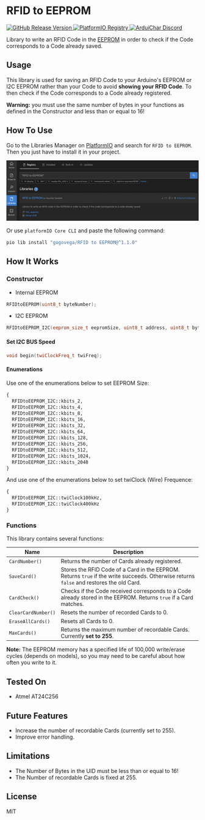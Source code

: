 # RFID to EEPROM

<p align="left">
  <a href="https://github.com/GogoVega/RFIDtoEEPROM/releases/latest">
    <img src="https://img.shields.io/github/v/release/GogoVega/RFIDtoEEPROM.svg?include_prereleases" alt="GitHub Release Version" />
  </a>
  <a href="https://registry.platformio.org/libraries/gogovega/RFID to EEPROM">
    <img src="https://badges.registry.platformio.org/packages/gogovega/library/RFID to EEPROM.svg" alt="PlatformIO Registry" />
  </a>
  <a href="https://discord.gg/rYgzexA9u4">
    <img src="https://img.shields.io/discord/928317454516641802?color=8ed6fb&label=Discord&logo=discord" alt="ArduiChar Discord" />
  </a>
</p>

Library to write an RFID Code in the [EEPROM](https://docs.arduino.cc/learn/built-in-libraries/eeprom) in order to check if the Code corresponds to a Code already saved.

## Usage

This library is used for saving an RFID Code to your Arduino's EEPROM or I2C EEPROM rather than your Code to avoid **showing your RFID Code**. To then check if the Code corresponds to a Code already registered.

**Warning:** you must use the same number of bytes in your functions as defined in the Constructor and less than or equal to 16!

## How To Use

Go to the Libraries Manager on [PlatformIO](https://platformio.org/platformio-ide) and search for `RFID to EEPROM`. Then you just have to install it in your project.

![PlatformIO](https://raw.githubusercontent.com/GogoVega/RFIDtoEEPROM/master/docs/platformio.png)

Or use `platformIO Core CLI` and paste the following command:

```bash
pio lib install "gogovega/RFID to EEPROM@^1.1.0"
```

## How It Works

### Constructor

- Internal EEPROM

```cpp
RFIDtoEEPROM(uint8_t byteNumber);
```

- I2C EEPROM

```cpp
RFIDtoEEPROM_I2C(eeprom_size_t eepromSize, uint8_t address, uint8_t byteNumber);
```

#### Set I2C BUS Speed

```cpp
void begin(twiClockFreq_t twiFreq);
```

#### Enumerations
Use one of the enumerations below to set EEPROM Size:
```
{
  RFIDtoEEPROM_I2C::kbits_2,
  RFIDtoEEPROM_I2C::kbits_4,
  RFIDtoEEPROM_I2C::kbits_8,
  RFIDtoEEPROM_I2C::kbits_16,
  RFIDtoEEPROM_I2C::kbits_32,
  RFIDtoEEPROM_I2C::kbits_64,
  RFIDtoEEPROM_I2C::kbits_128,
  RFIDtoEEPROM_I2C::kbits_256,
  RFIDtoEEPROM_I2C::kbits_512,
  RFIDtoEEPROM_I2C::kbits_1024,
  RFIDtoEEPROM_I2C::kbits_2048
}
```

And use one of the enumerations below to set twiClock (Wire) Frequence:
```
{
  RFIDtoEEPROM_I2C::twiClock100kHz,
  RFIDtoEEPROM_I2C::twiClock400kHz
}
```

### Functions

This library contains several functions:

| Name | Description |
|---|---|
| `CardNumber()` | Returns the number of Cards already registered. |
| `SaveCard()` | Stores the RFID Code of a Card in the EEPROM. Returns `true` if the write succeeds. Otherwise returns `false` and restores the old Card. |
| `CardCheck()` | Checks if the Code received corresponds to a Code already stored in the EEPROM. Returns `true` if a Card matches. |
| `ClearCardNumber()` | Resets the number of recorded Cards to 0. |
| `EraseAllCards()` | Resets all Cards to 0. |
| `MaxCards()` | Returns the maximum number of recordable Cards. Currently **set to 255**. |

**Note:** The EEPROM memory has a specified life of 100,000 write/erase cycles (depends on models), so you may need to be careful about how often you write to it.

## Tested On

- Atmel AT24C256

## Future Features

- Increase the number of recordable Cards (currently set to 255).
- Improve error handling.

## Limitations

- The Number of Bytes in the UID must be less than or equal to 16!
- The Number of recordable Cards is fixed at 255.

## License

MIT
